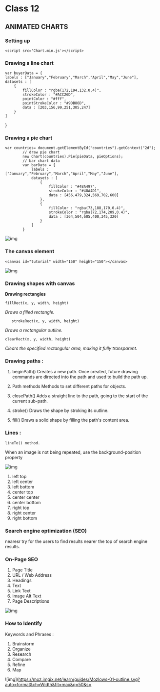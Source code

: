# Class 12


## ANIMATED CHARTS

### Setting up

    <script src='Chart.min.js'></script>

### Drawing a line chart

    var buyerData = {
	labels : ["January","February","March","April","May","June"],
	datasets : [
		{
			fillColor : "rgba(172,194,132,0.4)",
			strokeColor : "#ACC26D",
			pointColor : "#fff",
			pointStrokeColor : "#9DB86D",
			data : [203,156,99,251,305,247]
		}
	]
}





### Drawing a pie chart
    
    var countries= document.getElementById("countries").getContext("2d");
            // draw pie chart
            new Chart(countries).Pie(pieData, pieOptions);
            // bar chart data
            var barData = {
                labels : ["January","February","March","April","May","June"],
                datasets : [
                    {
                        fillColor : "#48A497",
                        strokeColor : "#48A4D1",
                        data : [456,479,324,569,702,600]
                    },
                    {
                        fillColor : "rgba(73,188,170,0.4)",
                        strokeColor : "rgba(72,174,209,0.4)",
                        data : [364,504,605,400,345,320]
                    }
                ]
            }



![img](https://www.anychart.com/blog/wp-content/uploads/2017/10/AnyChart_JavaScript_chart_example_HTML5_app.png)


### The canvas element

    <canvas id="tutorial" width="150" height="150"></canvas>
    
    

![img](https://i.ytimg.com/vi/fqzaxdiRZS4/maxresdefault.jpg)
     
     
### Drawing shapes with canvas

**Drawing rectangles**

    fillRect(x, y, width, height)
*Draws a filled rectangle.*

       strokeRect(x, y, width, height)
*Draws a rectangular outline.*

    clearRect(x, y, width, height)
    
*Clears the specified rectangular area, making it fully transparent.*

### Drawing paths :

1. beginPath() Creates a new path. Once created, future drawing commands are directed into the path and used to build the path up.

2. Path methods Methods to set different paths for objects.

3. closePath() Adds a straight line to the path, going to the start of the current sub-path.

4. stroke() Draws the shape by stroking its outline.

5. fill() Draws a solid shape by filling the path's content area.

### Lines :

    lineTo() method.

When an image is not being
repeated,  use the
background-position
property

![img](https://i.stack.imgur.com/ge3j4.png)

1. left top
2. left center
3. left bottom
4. center top
5. center center
6. center bottom
7. right top
8. right center
9. right bottom

### Search engine optimization (SEO)

nearesr try for the users to find results  nearer
the top of search engine results.

### On-Page SEO

1.  Page Title
2. URL / Web Address
3. Headings
4. Text
5. Link Text
6. Image Alt Text
7. Page Descriptions

![img](https://www.webdesignbyronbay.com/wp-content/uploads/2016/07/on-site-off-site-seo.png)

### How to Identify
Keywords and Phrases :

1. Brainstorm
2. Organize
3. Research
4.  Compare
5. Refine
6. Map



![img](https://moz.imgix.net/learn/guides/Mozlows-01-outline.svg?auto=format&ch=Width&fit=max&q=50&s=
